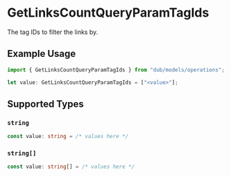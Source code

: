 # GetLinksCountQueryParamTagIds

The tag IDs to filter the links by.

## Example Usage

```typescript
import { GetLinksCountQueryParamTagIds } from "dub/models/operations";

let value: GetLinksCountQueryParamTagIds = ["<value>"];
```

## Supported Types

### `string`

```typescript
const value: string = /* values here */
```

### `string[]`

```typescript
const value: string[] = /* values here */
```

